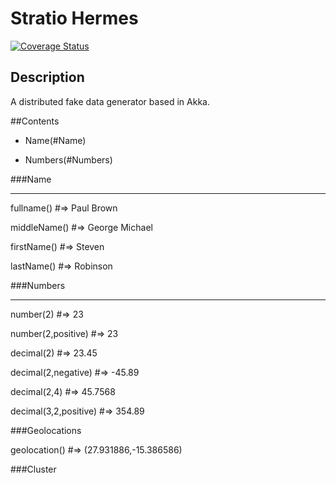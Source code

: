 # Stratio Hermes

[![Coverage Status](https://coveralls.io/repos/github/Stratio/Hermes/badge.svg?branch=master)](https://coveralls.io/github/Stratio/Hermes?branch=master)

## Description
A distributed fake data generator based in Akka.

##Contents

- Name(#Name)

- Numbers(#Numbers)

###Name

-------

fullname() #=> Paul Brown

middleName() #=> George Michael

firstName() #=> Steven

lastName() #=> Robinson

###Numbers

----------
number(2) #=> 23

number(2,positive) #=> 23

decimal(2) #=> 23.45

decimal(2,negative) #=> -45.89

decimal(2,4) #=> 45.7568

decimal(3,2,positive) #=> 354.89

###Geolocations

geolocation() #=> (27.931886,-15.386586)

###Cluster

